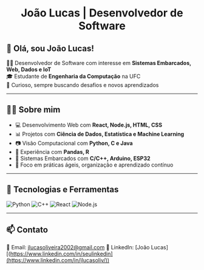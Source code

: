<h1 align="center"> João Lucas | Desenvolvedor de Software </h1>

## 👋 Olá, sou João Lucas!
🧑‍💻 Desenvolvedor de Software com interesse em **Sistemas Embarcados, Web, Dados e IoT**  
🎓 Estudante de **Engenharia da Computação** na UFC  
🚀 Curioso, sempre buscando desafios e novos aprendizados

---

## 👨‍💻 Sobre mim

- 💻 Desenvolvimento Web com **React, Node.js, HTML, CSS**
- 📊 Projetos com **Ciência de Dados, Estatística e Machine Learning**
- 📷 Visão Computacional com **Python, C e Java**
- 💾 Experiência com **Pandas, R**
- 🔧 Sistemas Embarcados com **C/C++, Arduino, ESP32**
- 🧠 Foco em práticas ágeis, organização e aprendizado contínuo

---

## 🧰 Tecnologias e Ferramentas

![Python](https://img.shields.io/badge/Python-3776AB?style=for-the-badge&logo=python&logoColor=white)
![C++](https://img.shields.io/badge/C++-00599C?style=for-the-badge&logo=c%2b%2b&logoColor=white)
![React](https://img.shields.io/badge/React-20232A?style=for-the-badge&logo=react&logoColor=61DAFB)
![Node.js](https://img.shields.io/badge/Node.js-339933?style=for-the-badge&logo=nodedotjs&logoColor=white)

---

## 📫 Contato

📧 Email: jlucasoliveira2002@gmail.com
💼 LinkedIn: [João Lucas][(https://www.linkedin.com/in/seulinkedin](https://www.linkedin.com/in/jlucasoliv/))  

